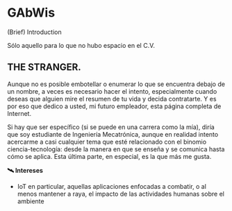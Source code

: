 # GAbWis
(Brief) Introduction

Sólo aquello para lo que no hubo espacio en el C.V. 

## THE STRANGER.
Aunque no es posible embotellar o enumerar lo que se encuentra debajo de un nombre, a veces es necesario hacer el intento, especialmente cuando deseas que alguien mire el resumen de tu vida y decida contratarte. Y es por eso que dedico a usted, mi futuro empleador, esta página completa de Internet. 

Si hay que ser específico (si se puede en una carrera como la mía), diría que soy estudiante de Ingeniería Mecatrónica, aunque en realidad intento acercarme a casi cualquier tema que esté relacionado con el binomio ciencia-tecnología: desde la manera en que se enseña y se comunica hasta cómo se aplica. Esta última parte, en especial, es la que más me gusta. 

**🛰️ Intereses** 
  - IoT
      en particular, aquellas aplicaciones enfocadas a combatir, o al menos mantener a raya, el impacto de las actividades
      humanas sobre el ambiente
